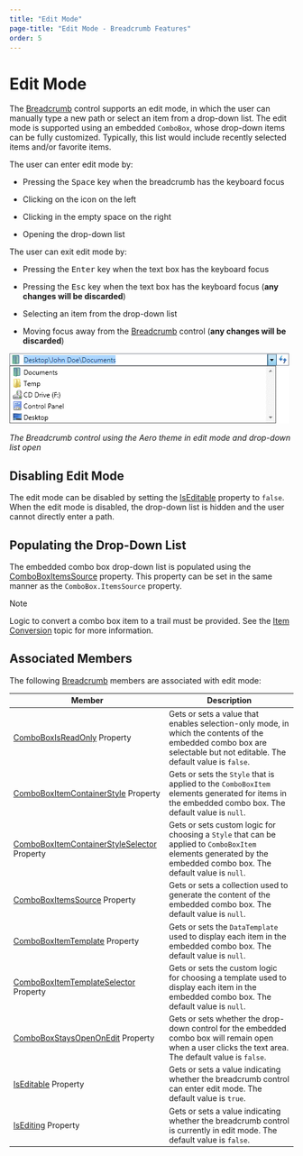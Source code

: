 ```yaml
---
title: "Edit Mode"
page-title: "Edit Mode - Breadcrumb Features"
order: 5
---
```

# Edit Mode

The [Breadcrumb](xref:@ActiproUIRoot.Controls.Navigation.Breadcrumb) control supports an edit mode, in which the user can manually type a new path or select an item from a drop-down list. The edit mode is supported using an embedded `ComboBox`, whose drop-down items can be fully customized. Typically, this list would include recently selected items and/or favorite items.

The user can enter edit mode by:

- Pressing the <kbd>Space</kbd> key when the breadcrumb has the keyboard focus

- Clicking on the icon on the left

- Clicking in the empty space on the right

- Opening the drop-down list

The user can exit edit mode by:

- Pressing the <kbd>Enter</kbd> key when the text box has the keyboard focus

- Pressing the <kbd>Esc</kbd> key when the text box has the keyboard focus (**any changes will be discarded**)

- Selecting an item from the drop-down list

- Moving focus away from the [Breadcrumb](xref:@ActiproUIRoot.Controls.Navigation.Breadcrumb) control (**any changes will be discarded**)

![Screenshot](../images/breadcrumb-combobox-aero-normal-color.png)

*The Breadcrumb control using the Aero theme in edit mode and drop-down list open*

## Disabling Edit Mode

The edit mode can be disabled by setting the [IsEditable](xref:@ActiproUIRoot.Controls.Navigation.Breadcrumb.IsEditable) property to `false`. When the edit mode is disabled, the drop-down list is hidden and the user cannot directly enter a path.

## Populating the Drop-Down List

The embedded combo box drop-down list is populated using the [ComboBoxItemsSource](xref:@ActiproUIRoot.Controls.Navigation.Breadcrumb.ComboBoxItemsSource) property. This property can be set in the same manner as the `ComboBox.ItemsSource` property.

> [!NOTE]
> Logic to convert a combo box item to a trail must be provided. See the [Item Conversion](item-conversion.md) topic for more information.

## Associated Members

The following [Breadcrumb](xref:@ActiproUIRoot.Controls.Navigation.Breadcrumb) members are associated with edit mode:

| Member | Description |
|-----|-----|
| [ComboBoxIsReadOnly](xref:@ActiproUIRoot.Controls.Navigation.Breadcrumb.ComboBoxIsReadOnly) Property | Gets or sets a value that enables selection-only mode, in which the contents of the embedded combo box are selectable but not editable.  The default value is `false`. |
| [ComboBoxItemContainerStyle](xref:@ActiproUIRoot.Controls.Navigation.Breadcrumb.ComboBoxItemContainerStyle) Property | Gets or sets the `Style` that is applied to the `ComboBoxItem` elements generated for items in the embedded combo box.  The default value is `null`. |
| [ComboBoxItemContainerStyleSelector](xref:@ActiproUIRoot.Controls.Navigation.Breadcrumb.ComboBoxItemContainerStyleSelector) Property | Gets or sets custom logic for choosing a `Style` that can be applied to `ComboBoxItem` elements generated by the embedded combo box.  The default value is `null`. |
| [ComboBoxItemsSource](xref:@ActiproUIRoot.Controls.Navigation.Breadcrumb.ComboBoxItemsSource) Property | Gets or sets a collection used to generate the content of the embedded combo box.  The default value is `null`. |
| [ComboBoxItemTemplate](xref:@ActiproUIRoot.Controls.Navigation.Breadcrumb.ComboBoxItemTemplate) Property | Gets or sets the `DataTemplate` used to display each item in the embedded combo box.  The default value is `null`. |
| [ComboBoxItemTemplateSelector](xref:@ActiproUIRoot.Controls.Navigation.Breadcrumb.ComboBoxItemTemplateSelector) Property | Gets or sets the custom logic for choosing a template used to display each item in the embedded combo box.  The default value is `null`. |
| [ComboBoxStaysOpenOnEdit](xref:@ActiproUIRoot.Controls.Navigation.Breadcrumb.ComboBoxStaysOpenOnEdit) Property | Gets or sets whether the drop-down control for the embedded combo box will remain open when a user clicks the text area.  The default value is `false`. |
| [IsEditable](xref:@ActiproUIRoot.Controls.Navigation.Breadcrumb.IsEditable) Property | Gets or sets a value indicating whether the breadcrumb control can enter edit mode.  The default value is `true`. |
| [IsEditing](xref:@ActiproUIRoot.Controls.Navigation.Breadcrumb.IsEditing) Property | Gets or sets a value indicating whether the breadcrumb control is currently in edit mode.  The default value is `false`. |

